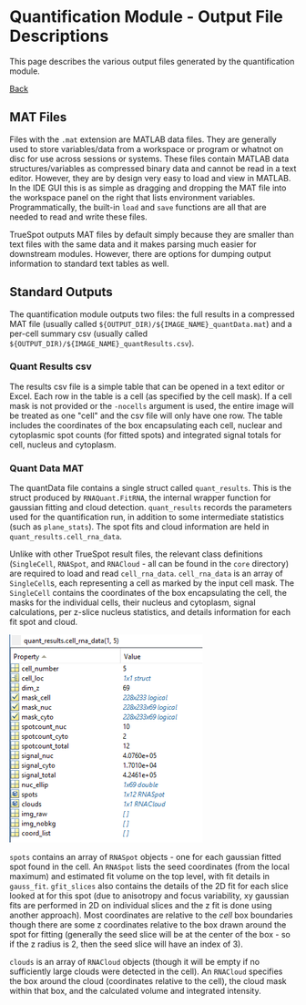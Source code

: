 # Quantification Module - Output File Descriptions
This page describes the various output files generated by the quantification module.

[Back](../dochome.md)

## MAT Files
Files with the `.mat` extension are MATLAB data files. They are generally used to store variables/data from a workspace or program or whatnot on disc for use across sessions or systems. These files contain MATLAB data structures/variables as compressed binary data and cannot be read in a text editor. However, they are by design very easy to load and view in MATLAB. In the IDE GUI this is as simple as dragging and dropping the MAT file into the workspace panel on the right that lists environment variables. Programmatically, the built-in `load` and `save` functions are all that are needed to read and write these files.

TrueSpot outputs MAT files by default simply because they are smaller than text files with the same data and it makes parsing much easier for downstream modules. However, there are options for dumping output information to standard text tables as well.

## Standard Outputs
The quantification module outputs two files: the full results in a compressed MAT file (usually called `${OUTPUT_DIR)/${IMAGE_NAME}_quantData.mat`) and a per-cell summary csv (usually called `${OUTPUT_DIR)/${IMAGE_NAME}_quantResults.csv`).

### Quant Results csv
The results csv file is a simple table that can be opened in a text editor or Excel. Each row in the table is a cell (as specified by the cell mask). If a cell mask is not provided or the `-nocells` argument is used, the entire image will be treated as one "cell" and the csv file will only have one row.
The table includes the coordinates of the box encapsulating each cell, nuclear and cytoplasmic spot counts (for fitted spots) and integrated signal totals for cell, nucleus and cytoplasm.

### Quant Data MAT
The quantData file contains a single struct called `quant_results`. This is the struct produced by `RNAQuant.FitRNA`, the internal wrapper function for gaussian fitting and cloud detection. `quant_results` records the parameters used for the quantification run, in addition to some intermediate statistics (such as `plane_stats`). The spot fits and cloud information are held in `quant_results.cell_rna_data`.

Unlike with other TrueSpot result files, the relevant class definitions (`SingleCell`, `RNASpot`, and `RNACloud` - all can be found in the `core` directory) are required to load and read `cell_rna_data`. `cell_rna_data` is an array of `SingleCell`s, each representing a cell as marked by the input cell mask. The `SingleCell` contains the coordinates of the box encapsulating the cell, the masks for the individual cells, their nucleus and cytoplasm, signal calculations, per z-slice nucleus statistics, and details information for each fit spot and cloud.

![Contents of a SingleCell record](./quant_results_singlecell.png)

`spots` contains an array of `RNASpot` objects - one for each gaussian fitted spot found in the cell. An `RNASpot` lists the seed coordinates (from the local maximum) and estimated fit volume on the top level, with fit details in `gauss_fit`. `gfit_slices` also contains the details of the 2D fit for each slice looked at for this spot (due to anisotropy and focus variability, xy gaussian fits are performed in 2D on individual slices and the z fit is done using another approach). Most coordinates are relative to the *cell* box boundaries though there are some z coordinates relative to the box drawn around the spot for fitting (generally the seed slice will be at the center of the box - so if the z radius is 2, then the seed slice will have an index of 3).

`clouds` is an array of `RNACloud` objects (though it will be empty if no sufficiently large clouds were detected in the cell). An `RNACloud` specifies the box around the cloud (coordinates relative to the cell), the cloud mask within that box, and the calculated volume and integrated intensity.
